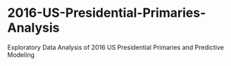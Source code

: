 # 2016-US-Presidential-Primaries-Analysis
Exploratory Data Analysis of 2016 US Presidential Primaries and Predictive Modeling
